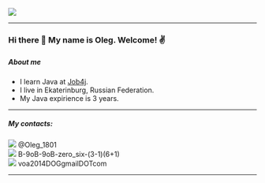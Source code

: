 ![](https://komarev.com/ghpvc/?username=Vetoshkin-Oleg)

---
### Hi there 👋 My name is Oleg. Welcome! :v:  

##### About me
- I learn Java at [Job4j](https://job4j.ru/).
- I live in Ekaterinburg, Russian Federation.
- My Java expirience is 3 years.
---
##### My contacts:
![](https://img.shields.io/badge/Telegram-blue) @Oleg_1801  
![](https://img.shields.io/badge/WhatsApp-green) B-9oB-9oB-zero_six-(3-1)(6+1)  
![](https://img.shields.io/badge/Email-purple) voa2014DOGgmailDOTcom

---
